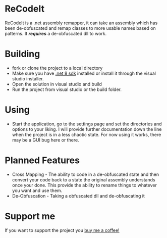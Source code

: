 # ReCodeIt

ReCodeIt is a .net assembly remapper, it can take an assembly which has been de-obfuscated and remap classes to more usable names based on patterns. It ***requires*** a de-obfuscated dll to work.

# Building
- fork or clone the project to a local directory
- Make sure you have  [.net 8 sdk](https://dotnet.microsoft.com/en-us/download/dotnet/8.0) installed or install it through the visual studio installer.
- Open the solution in visual studio and build
- Run the project from visual studio or the build folder.

# Using
- Start the application, go to the settings page and set the directories and options to your liking. I will provide further documentation down the line when the project is in a less chaotic state. For now using it works, there may be a GUI bug here or there.

# Planned Features
- Cross Mapping - The ability to code in a de-obfuscated state and then convert your code back to a state the original assembly understands once your done. This provide the ability to rename things to whatever you want and use them.
- De-Obfuscation - Taking a obfuscated dll and de-obfuscating it

# Support me

If you want to support the project you [buy me a coffee!](https://ko-fi.com/dirtbikercj)
